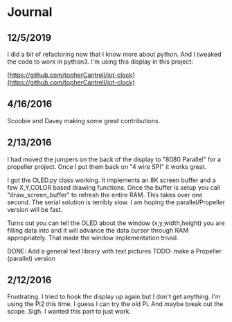 # Journal

## 12/5/2019

I did a bit of refactoring now that I know more about python. And I tweaked the code to
work in python3. I'm using this display in this project: 

[https://github.com/topherCantrell/iot-clock](https://github.com/topherCantrell/iot-clock)

## 4/16/2016

Scoobie and Davey making some great contributions.

## 2/13/2016

I had moved the jumpers on the back of the display to "8080 Parallel" for a propeller project. Once I put them back on "4 wire SPI" it works great.

I got the OLED.py class working. It implements an 8K screen buffer and a few X,Y,COLOR based drawing functions. Once the buffer is setup you call "draw_screen_buffer" to refresh the entire RAM. This takes over one second. The serial
solution is terribly slow. I am hoping the parallel/Propeller version will be fast.

Turns out you can tell the OLED about the window (x,y,width,height) you are filling data into and it will advance the data cursor through RAM appropriately. That made the window implementation trivial.

DONE: Add a general text library with text pictures
TODO: make a Propeller (parallel) version

## 2/12/2016

Frustrating. I tried to hook the display up again but I don't get anything. I'm using the Pi2 this time. I guess I can try the old Pi. And maybe break out the scope. Sigh. I wanted this part to just work.